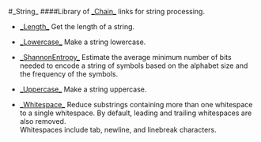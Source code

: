 #\_String\_
####Library of [\_Chain\_](https://github.com/youlweb/_Chain_) links for string processing.

* [\_Length\_](/src/_Length_.php)
Get the length of a string.

* [\_Lowercase\_](/src/_Lowercase_.php)
Make a string lowercase.

* [\_ShannonEntropy\_](/src/_ShannonEntropy_.php)
Estimate the average minimum number of bits needed to encode a string of
symbols based on the alphabet size and the frequency of the symbols.

* [\_Uppercase\_](/src/_Uppercase_.php)
Make a string uppercase.

* [\_Whitespace\_](/src/_Whitespace_.php)
Reduce substrings containing more than one whitespace to a single whitespace.
By default, leading and trailing whitespaces are also removed.  
Whitespaces include tab, newline, and linebreak characters.
